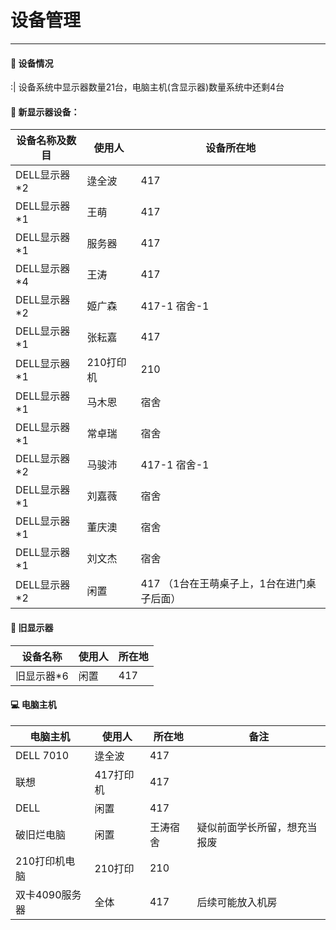 # 设备管理

------
#### 🚀 设备情况

:| 设备系统中显示器数量21台，电脑主机(含显示器)数量系统中还剩4台


#### 🏅️ 新显示器设备：

| 设备名称及数目 | 使用人    | 设备所在地                                  |
| -------------- | --------- | ------------------------------------------- |
| DELL显示器*2   | 逯全波    | 417                                         |
| DELL显示器*1   | 王萌      | 417                                         |
| DELL显示器*1   | 服务器    | 417                                         |
| DELL显示器*4   | 王涛      | 417                                         |
| DELL显示器*2   | 姬广森    | 417-1   宿舍-1                              |
| DELL显示器*1   | 张耘嘉    | 417                                         |
| DELL显示器*1   | 210打印机 | 210                                         |
| DELL显示器*1   | 马木恩    | 宿舍                                        |
| DELL显示器*1   | 常卓瑞    | 宿舍                                        |
| DELL显示器*2   | 马骏沛    | 417-1  宿舍-1                               |
| DELL显示器*1   | 刘嘉薇    | 宿舍                                        |
| DELL显示器*1   | 董庆澳    | 宿舍                                        |
| DELL显示器*1   | 刘文杰    | 宿舍                                        |
| DELL显示器*2   | 闲置      | 417  （1台在王萌桌子上，1台在进门桌子后面） |

#### 👀 旧显示器

| 设备名称 | 使用人 | 所在地 |
| -------- | ------ | ------ |
| 旧显示器*6 | 闲置   | 417    |



#### 💻 电脑主机

| 电脑主机       | 使用人    | 所在地 |备注|
| -------------- | --------- | ------ |------------------------ |
| DELL 7010      | 逯全波    | 417    |                          |
| 联想           | 417打印机 | 417    |                          |
| DELL           | 闲置      | 417    |                         |
| 破旧烂电脑     | 闲置      |王涛宿舍| 疑似前面学长所留，想充当报废|
| 210打印机电脑  | 210打印   | 210    |                          |
| 双卡4090服务器 | 全体      | 417    |   后续可能放入机房        |


